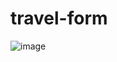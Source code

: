 # travel-form
![image](https://github.com/chaudharysumit001/travel-form/assets/86030135/7701fbec-8d79-48c4-8680-f6b9330717a6)

